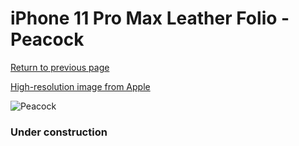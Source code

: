 # iPhone 11 Pro Max Leather Folio - Peacock

[Return to previous page](/iphone_11)

[High-resolution image from Apple](https://store.storeimages.cdn-apple.com/8756/as-images.apple.com/is/MY1Q2?wid=4500&hei=4500&fmt=png)

<div style="width: 384px"><img src="/everysource/MY1Q2.png" alt="Peacock"></div>

### Under construction
